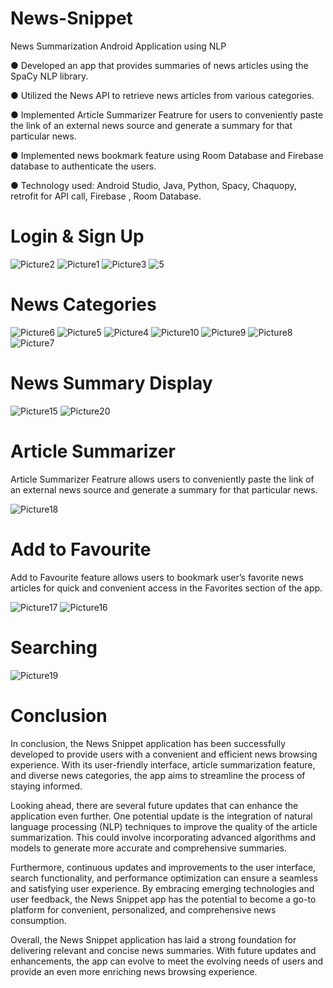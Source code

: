 # News-Snippet
News Summarization Android Application using NLP 

●	Developed an app that provides summaries of news articles using the SpaCy NLP library. 

●	Utilized the News API to retrieve news articles from various categories.

●	Implemented Article Summarizer Featrure for users to conveniently paste the link of an external news source and generate a summary for that particular news.

●	Implemented news bookmark feature using Room Database and Firebase database to authenticate the users.

●	Technology used: Android Studio, Java, Python, Spacy, Chaquopy, retrofit for API call, Firebase , Room Database.


# Login & Sign Up

![Picture2](https://github.com/Parthib17/News-Snippet/assets/89259328/034fc1cb-6ab1-4e0f-af58-13ad65449d31)
![Picture1](https://github.com/Parthib17/News-Snippet/assets/89259328/ffb7ce65-4e4c-40c1-8c01-21ec8589b8d5)
![Picture3](https://github.com/Parthib17/News-Snippet/assets/89259328/367f6b51-53f9-4ab3-893f-4b6d170baa7c)
![5](https://github.com/Parthib17/News-Snippet/assets/89259328/ed7b01e6-7d22-4126-8143-cdff1588491d)



# News Categories

![Picture6](https://github.com/Parthib17/News-Snippet/assets/89259328/cda2b0cc-7d89-4c90-897b-d08886aaf560)
![Picture5](https://github.com/Parthib17/News-Snippet/assets/89259328/7995da04-9f8a-4632-9f22-1031451560d6)
![Picture4](https://github.com/Parthib17/News-Snippet/assets/89259328/13607455-2d9c-4878-a116-96e6d48d64b0)
![Picture10](https://github.com/Parthib17/News-Snippet/assets/89259328/4d246a03-9b27-46ff-ba32-9caaf0a4e1ce)
![Picture9](https://github.com/Parthib17/News-Snippet/assets/89259328/3cb96ba1-b88d-4952-87fa-8677c4307c7b)
![Picture8](https://github.com/Parthib17/News-Snippet/assets/89259328/fea43f0d-b335-4877-a7eb-9286bb8440d8)
![Picture7](https://github.com/Parthib17/News-Snippet/assets/89259328/148d5519-2363-4ddc-a0b7-e05a5d321aed)


# News Summary Display

![Picture15](https://github.com/Parthib17/News-Snippet/assets/89259328/471c18ea-694a-4066-81ad-e4803e0ff40c)
![Picture20](https://github.com/Parthib17/News-Snippet/assets/89259328/64cab42b-fa8c-433e-986a-740f01fc6db8)


# Article Summarizer 
Article Summarizer Featrure allows users to conveniently paste the link of an external news source and generate a summary for that particular news.

![Picture18](https://github.com/Parthib17/News-Snippet/assets/89259328/1aac77a6-65fb-4a5a-ba4b-4e2389785129)


# Add to Favourite
Add to Favourite feature allows users to bookmark user’s favorite news articles for quick and convenient access in the Favorites section of the app.

![Picture17](https://github.com/Parthib17/News-Snippet/assets/89259328/bffaa764-a2d5-4e3e-b118-fd50ba9b2590)
![Picture16](https://github.com/Parthib17/News-Snippet/assets/89259328/17558073-a08c-4365-a02e-a1a731f27d24)


# Searching

![Picture19](https://github.com/Parthib17/News-Snippet/assets/89259328/22be008e-5cf3-41e1-ba6b-06cfafdb8380)


# Conclusion

In conclusion, the News Snippet application has been successfully developed to provide users with a convenient and efficient news browsing experience. With its user-friendly interface, article summarization feature, and diverse news categories, the app aims to streamline the process of staying informed.   

Looking ahead, there are several future updates that can enhance the application even further. One potential update is the integration of natural language processing (NLP) techniques to improve the quality of the article summarization. This could involve incorporating advanced algorithms and models to generate more accurate and comprehensive summaries.

Furthermore, continuous updates and improvements to the user interface, search functionality, and performance optimization can ensure a seamless and satisfying user experience. By embracing emerging technologies and user feedback, the News Snippet app has the potential to become a go-to platform for convenient, personalized, and comprehensive news consumption.

Overall, the News Snippet application has laid a strong foundation for delivering relevant and concise news summaries. With future updates and enhancements, the app can evolve to meet the evolving needs of users and provide an even more enriching news browsing experience.


